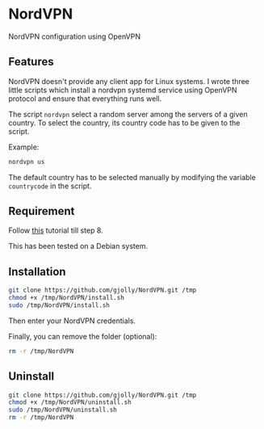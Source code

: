 # NordVPN
NordVPN configuration using OpenVPN

## Features

NordVPN doesn't provide any client app for Linux systems. I wrote three little scripts which install a nordvpn systemd service using OpenVPN protocol and ensure that everything runs well.

The script `nordvpn` select a random server among the servers of a given country. To select the country, its country code has to be given to the script.

Example:

```bash
nordvpn us
```

The default country has to be selected manually by modifying the variable `countrycode` in the script.

## Requirement

Follow [this](https://nordvpn.com/tutorials/linux/openvpn/) tutorial till step 8.

This has been tested on a Debian system.

## Installation

```bash
git clone https://github.com/gjolly/NordVPN.git /tmp
chmod +x /tmp/NordVPN/install.sh
sudo /tmp/NordVPN/install.sh
```

Then enter your NordVPN credentials.

Finally, you can remove the folder (optional):

```bash
rm -r /tmp/NordVPN
```



## Uninstall

```bash
git clone https://github.com/gjolly/NordVPN.git /tmp
chmod +x /tmp/NordVPN/uninstall.sh
sudo /tmp/NordVPN/uninstall.sh
rm -r /tmp/NordVPN
```



